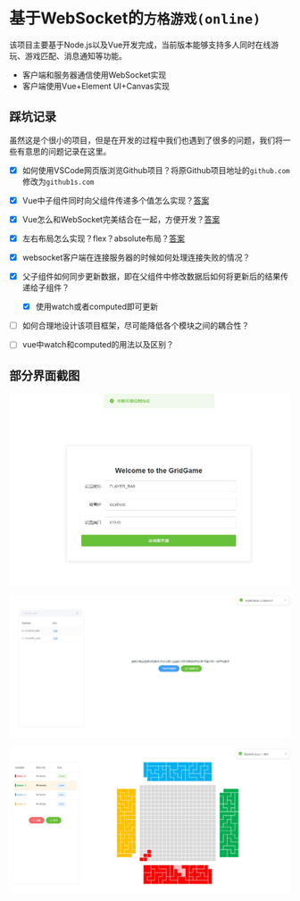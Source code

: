# 基于WebSocket的`方格游戏(online)`

该项目主要基于Node.js以及Vue开发完成，当前版本能够支持多人同时在线游玩、游戏匹配、消息通知等功能。

* 客户端和服务器通信使用WebSocket实现
* 客户端使用Vue+Element UI+Canvas实现



## 踩坑记录

虽然这是个很小的项目，但是在开发的过程中我们也遇到了很多的问题，我们将一些有意思的问题记录在这里。

- [x] 如何使用VSCode网页版浏览Github项目？将原Github项目地址的`github.com`修改为`github1s.com`

- [x] Vue中子组件同时向父组件传递多个值怎么实现？[答案](https://blog.csdn.net/weixin_43242112/article/details/108324304)
- [x] Vue怎么和WebSocket完美结合在一起，方便开发？[答案](https://www.jianshu.com/p/9d8b2e42328c)
- [x] 左右布局怎么实现？flex？absolute布局？[答案](https://jingyan.baidu.com/article/86112f1327a67366379787da.html)
- [x] websocket客户端在连接服务器的时候如何处理连接失败的情况？
- [x] 父子组件如何同步更新数据，即在父组件中修改数据后如何将更新后的结果传递给子组件？
  - [x] 使用watch或者computed即可更新
- [ ] 如何合理地设计该项目框架，尽可能降低各个模块之间的耦合性？
- [ ] vue中watch和computed的用法以及区别？



## 部分界面截图

![](./images/snapshot-1.jpg)

![](./images/snapshot-2.jpg)

![](./images/snapshot-3.jpg)